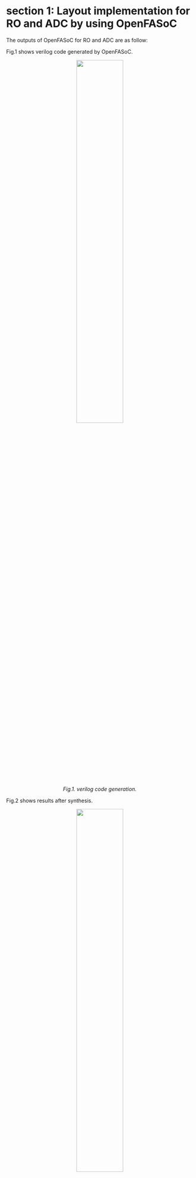 # section 1: Layout implementation for RO and ADC by using OpenFASoC

The outputs of OpenFASoC for RO and ADC are as follow:<br>

Fig.1 shows verilog code generated by OpenFASoC.
<p align="center">
 <img src="https://user-images.githubusercontent.com/38715276/225945744-8e7744b9-4d88-44ef-9561-9d93088903a1.PNG"  style="width:50%"/>
    <br>
    <em>Fig.1. verilog code generation.</em>
</p>

Fig.2 shows results after synthesis.
<p align="center">
 <img src="https://user-images.githubusercontent.com/38715276/225946470-cc9de8db-246c-4745-8e6b-7e5f50ba5240.PNG"  style="width:50%"/>
    <br>
    <em>Fig.2. the result of synthesis.</em>
</p>

Fig.3 illustrates results for floorplan.
<p align="center">
 <img src="https://user-images.githubusercontent.com/38715276/226011873-cb524de6-efff-44fa-83a0-4247c1c5b0b9.PNG"  style="width:50%"/>
    <br>
    <em>Fig.3. the result of floorplan.</em>
</p>

Fig.4 illustrates results for placement.
<p align="center">
 <img src="https://user-images.githubusercontent.com/38715276/227605213-9280d776-8b71-4156-b10c-13db5af82b94.PNG"  style="width:50%"/>
    <br>
    <em>Fig.4. the result of placement.</em>
</p>

Fig.5 illustrates results for place and routing.
<p align="center">
 <img src="https://user-images.githubusercontent.com/38715276/227606064-6bc910f6-829c-48ff-a746-d62baea2f2cd.PNG"/>
    <br>
    <em>Fig.5. the result of place and routing.</em>
</p>

Final gds file is shown is shown in fig.6.
<p align="center">
 <img src="https://user-images.githubusercontent.com/38715276/227606672-1d9c947d-0e78-4fcf-bcc8-abf7dbc91345.PNG"/>
    <br>
    <em>Fig.6. Final gds file generated by OpenFASoC.</em>
</p>

All generated files are shown in fig.7.
<p align="center">
 <img src="https://user-images.githubusercontent.com/38715276/227607076-a8cea34e-b9b1-4740-8956-b688aac2d934.PNG"/>
    <br>
    <em>Fig.7. All generated files by OpenFASoC.</em>
</p>

